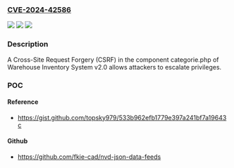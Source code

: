 ### [CVE-2024-42586](https://cve.mitre.org/cgi-bin/cvename.cgi?name=CVE-2024-42586)
![](https://img.shields.io/static/v1?label=Product&message=n%2Fa&color=blue)
![](https://img.shields.io/static/v1?label=Version&message=n%2Fa&color=blue)
![](https://img.shields.io/static/v1?label=Vulnerability&message=n%2Fa&color=brighgreen)

### Description

A Cross-Site Request Forgery (CSRF) in the component categorie.php of Warehouse Inventory System v2.0 allows attackers to escalate privileges.

### POC

#### Reference
- https://gist.github.com/topsky979/533b962efb1779e397a241bf7a19643c

#### Github
- https://github.com/fkie-cad/nvd-json-data-feeds

